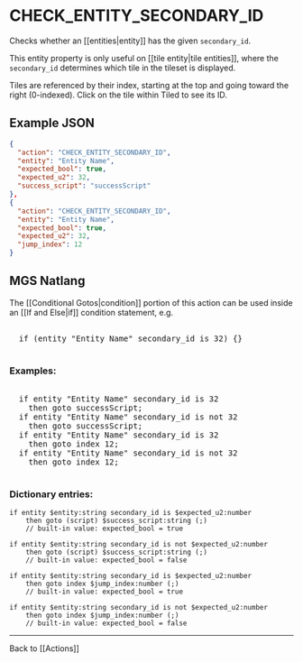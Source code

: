 # CHECK_ENTITY_SECONDARY_ID

Checks whether an [[entities|entity]] has the given `secondary_id`.

This entity property is only useful on [[tile entity|tile entities]], where the `secondary_id` determines which tile in the tileset is displayed.

Tiles are referenced by their index, starting at the top and going toward the right (0-indexed). Click on the tile within Tiled to see its ID.

## Example JSON

```json
{
  "action": "CHECK_ENTITY_SECONDARY_ID",
  "entity": "Entity Name",
  "expected_bool": true,
  "expected_u2": 32,
  "success_script": "successScript"
},
{
  "action": "CHECK_ENTITY_SECONDARY_ID",
  "entity": "Entity Name",
  "expected_bool": true,
  "expected_u2": 32,
  "jump_index": 12
}
```

## MGS Natlang

The [[Conditional Gotos|condition]] portion of this action can be used inside an [[If and Else|if]] condition statement, e.g.

<pre class="HyperMD-codeblock mgs">

  <span class="control">if</span> <span class="bracket">(</span><span class="sigil">entity</span> <span class="string">"Entity Name"</span> <span class="target">secondary_id</span> <span class="operator">is</span> <span class="number">32</span><span class="bracket">)</span> <span class="bracket">{</span><span class="bracket">}</span>

</pre>

### Examples:

<pre class="HyperMD-codeblock mgs">

  <span class="control">if</span> <span class="sigil">entity</span> <span class="string">"Entity Name"</span> <span class="target">secondary_id</span> <span class="operator">is</span> <span class="number">32</span>
    <span class="control">then</span> <span class="control">goto</span> <span class="script">successScript</span><span class="">;</span>
  <span class="control">if</span> <span class="sigil">entity</span> <span class="string">"Entity Name"</span> <span class="target">secondary_id</span> <span class="operator">is</span> <span class="operator">not</span> <span class="number">32</span>
    <span class="control">then</span> <span class="control">goto</span> <span class="script">successScript</span><span class="">;</span>
  <span class="control">if</span> <span class="sigil">entity</span> <span class="string">"Entity Name"</span> <span class="target">secondary_id</span> <span class="operator">is</span> <span class="number">32</span>
    <span class="control">then</span> <span class="control">goto</span> <span class="sigil">index</span> <span class="number">12</span><span class="">;</span>
  <span class="control">if</span> <span class="sigil">entity</span> <span class="string">"Entity Name"</span> <span class="target">secondary_id</span> <span class="operator">is</span> <span class="operator">not</span> <span class="number">32</span>
    <span class="control">then</span> <span class="control">goto</span> <span class="sigil">index</span> <span class="number">12</span><span class="">;</span>

</pre>

### Dictionary entries:

```
if entity $entity:string secondary_id is $expected_u2:number
    then goto (script) $success_script:string (;)
	// built-in value: expected_bool = true

if entity $entity:string secondary_id is not $expected_u2:number
    then goto (script) $success_script:string (;)
	// built-in value: expected_bool = false

if entity $entity:string secondary_id is $expected_u2:number
    then goto index $jump_index:number (;)
	// built-in value: expected_bool = true

if entity $entity:string secondary_id is not $expected_u2:number
    then goto index $jump_index:number (;)
	// built-in value: expected_bool = false
```

---

Back to [[Actions]]
